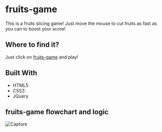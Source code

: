 # fruits-game

This is a fruits slicing game! Just move the mouse to cut fruits as fast as you can to boost your score! 

## Where to find it?

Just click on [fruits-game](https://yedzinovich.github.io/fruits-game/) and play! 

## Built With

<ul>
  <li>HTML5</li>
  <li>CSS3</li>
  <li>JQuery</li>
</ul>

## fruits-game flowchart and logic

![Capture](https://user-images.githubusercontent.com/25894229/67736402-e06f7400-f9dd-11e9-85b9-1f69be0c6f0f.PNG)

